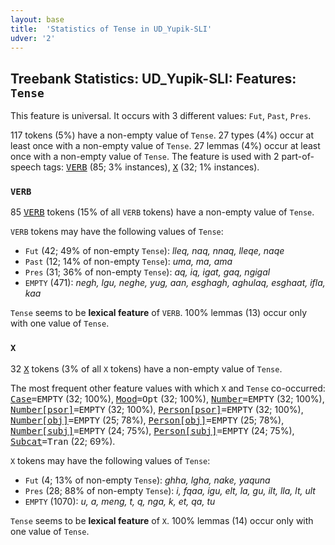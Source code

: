 ```yaml
---
layout: base
title:  'Statistics of Tense in UD_Yupik-SLI'
udver: '2'
---
```


## Treebank Statistics: UD_Yupik-SLI: Features: `Tense`

This feature is universal.
It occurs with 3 different values: `Fut`, `Past`, `Pres`.

117 tokens (5%) have a non-empty value of `Tense`.
27 types (4%) occur at least once with a non-empty value of `Tense`.
27 lemmas (4%) occur at least once with a non-empty value of `Tense`.
The feature is used with 2 part-of-speech tags: <tt><a href="ess_sli-pos-VERB.html">VERB</a></tt> (85; 3% instances), <tt><a href="ess_sli-pos-X.html">X</a></tt> (32; 1% instances).

### `VERB`

85 <tt><a href="ess_sli-pos-VERB.html">VERB</a></tt> tokens (15% of all `VERB` tokens) have a non-empty value of `Tense`.

`VERB` tokens may have the following values of `Tense`:

* `Fut` (42; 49% of non-empty `Tense`): <em>lleq, naq, nnaq, lleqe, naqe</em>
* `Past` (12; 14% of non-empty `Tense`): <em>uma, ma, ama</em>
* `Pres` (31; 36% of non-empty `Tense`): <em>aq, iq, igat, gaq, ngigal</em>
* `EMPTY` (471): <em>negh, lgu, neghe, yug, aan, esghagh, aghulaq, esghaat, ifla, kaa</em>

`Tense` seems to be **lexical feature** of `VERB`. 100% lemmas (13) occur only with one value of `Tense`.

### `X`

32 <tt><a href="ess_sli-pos-X.html">X</a></tt> tokens (3% of all `X` tokens) have a non-empty value of `Tense`.

The most frequent other feature values with which `X` and `Tense` co-occurred: <tt><a href="ess_sli-feat-Case.html">Case</a></tt><tt>=EMPTY</tt> (32; 100%), <tt><a href="ess_sli-feat-Mood.html">Mood</a></tt><tt>=Opt</tt> (32; 100%), <tt><a href="ess_sli-feat-Number.html">Number</a></tt><tt>=EMPTY</tt> (32; 100%), <tt><a href="ess_sli-feat-Number-psor.html">Number[psor]</a></tt><tt>=EMPTY</tt> (32; 100%), <tt><a href="ess_sli-feat-Person-psor.html">Person[psor]</a></tt><tt>=EMPTY</tt> (32; 100%), <tt><a href="ess_sli-feat-Number-obj.html">Number[obj]</a></tt><tt>=EMPTY</tt> (25; 78%), <tt><a href="ess_sli-feat-Person-obj.html">Person[obj]</a></tt><tt>=EMPTY</tt> (25; 78%), <tt><a href="ess_sli-feat-Number-subj.html">Number[subj]</a></tt><tt>=EMPTY</tt> (24; 75%), <tt><a href="ess_sli-feat-Person-subj.html">Person[subj]</a></tt><tt>=EMPTY</tt> (24; 75%), <tt><a href="ess_sli-feat-Subcat.html">Subcat</a></tt><tt>=Tran</tt> (22; 69%).

`X` tokens may have the following values of `Tense`:

* `Fut` (4; 13% of non-empty `Tense`): <em>ghha, lgha, nake, yaquna</em>
* `Pres` (28; 88% of non-empty `Tense`): <em>i, fqaa, igu, elt, la, gu, ilt, lla, lt, ult</em>
* `EMPTY` (1070): <em>u, a, meng, t, q, nga, k, et, qa, tu</em>

`Tense` seems to be **lexical feature** of `X`. 100% lemmas (14) occur only with one value of `Tense`.

